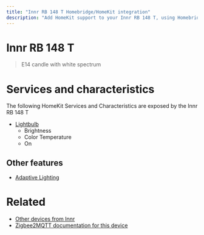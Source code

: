 ```yaml
---
title: "Innr RB 148 T Homebridge/HomeKit integration"
description: "Add HomeKit support to your Innr RB 148 T, using Homebridge, Zigbee2MQTT and homebridge-z2m."
---
```

<!---
This file has been GENERATED using src/docgen/docgen.ts
DO NOT EDIT THIS FILE MANUALLY!
-->
# Innr RB 148 T
> E14 candle with white spectrum


# Services and characteristics
The following HomeKit Services and Characteristics are exposed by
the Innr RB 148 T

* [Lightbulb](../../light.md)
  * Brightness
  * Color Temperature
  * On


## Other features
* [Adaptive Lighting](../../light.md)


# Related
* [Other devices from Innr](../index.md#innr)
* [Zigbee2MQTT documentation for this device](https://www.zigbee2mqtt.io/devices/RB_148_T.html)